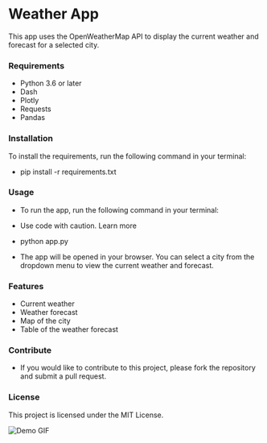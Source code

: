# Weather App
This app uses the OpenWeatherMap API to display the current weather and forecast for a selected city.

### Requirements
- Python 3.6 or later
- Dash
- Plotly
- Requests
- Pandas

### Installation
To install the requirements, run the following command in your terminal:

- pip install -r requirements.txt

### Usage

- To run the app, run the following command in your terminal:

- Use code with caution. Learn more
- python app.py

- The app will be opened in your browser. You can select a city from the dropdown menu to view the current weather and forecast.

### Features
- Current weather
- Weather forecast
- Map of the city
- Table of the weather forecast

### Contribute
- If you would like to contribute to this project, please fork the repository and submit a pull request.

### License
This project is licensed under the MIT License.


![Demo GIF](2.gif)

